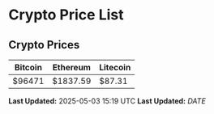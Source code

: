 # Crypto Price List

## Crypto Prices
| Bitcoin | Ethereum | Litecoin |
| ------- | -------- | -------- |
| $96471 | $1837.59 | $87.31 |
**Last Updated:** 2025-05-03 15:19 UTC
**Last Updated:** $DATE$
